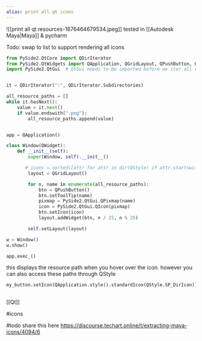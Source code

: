 ```yaml
---
alias: print all qt icons
---
```


![[print all qt resources-1676464679534.jpeg]]
tested in [[Autodesk Maya|Maya]] & pycharm

Todo: swap to list to support rendering all icons
```python
from PySide2.QtCore import QDirIterator
from PySide2.QtWidgets import QApplication, QGridLayout, QPushButton, QStyle, QWidget
import PySide2.QtGui  # QtGui needs to be imported before we iter all resources, alse resources is empty (sometimes?)


it = QDirIterator(":", QDirIterator.Subdirectories)

all_resource_paths = []
while it.hasNext():
    value = it.next()
    if value.endswith(".png"):
        all_resource_paths.append(value)


app = QApplication()

class Window(QWidget):
    def __init__(self):
        super(Window, self).__init__()

       # icons = sorted([attr for attr in dir(QStyle) if attr.startswith("SP_")])
        layout = QGridLayout()

        for n, name in enumerate(all_resource_paths):
            btn = QPushButton()
            btn.setToolTip(name)
            pixmap = PySide2.QtGui.QPixmap(name)
            icon = PySide2.QtGui.QIcon(pixmap)
            btn.setIcon(icon)
            layout.addWidget(btn, n / 25, n % 25)

        self.setLayout(layout)

w = Window()
w.show()

app.exec_()
```

this displays the resource path when you hover over the icon.
however you can also access these paths through QStyle
```python
my_button.setIcon(QApplication.style().standardIcon(QStyle.SP_DirIcon))
        
```
[[Qt]]

#icons

#todo share this here https://discourse.techart.online/t/extracting-maya-icons/4094/6